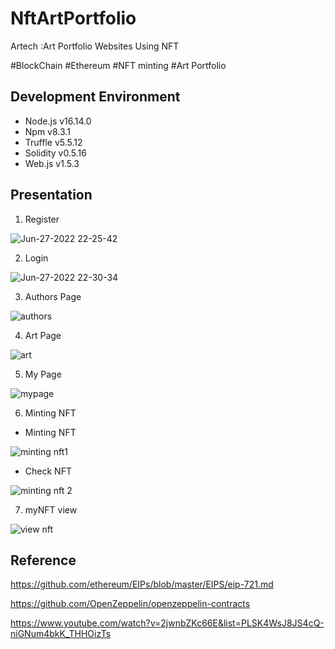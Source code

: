 # NftArtPortfolio
Artech :Art Portfolio Websites Using NFT

#BlockChain
#Ethereum
#NFT minting
#Art Portfolio

## Development Environment
* Node.js v16.14.0
* Npm v8.3.1
* Truffle v5.5.12
* Solidity v0.5.16
* Web.js v1.5.3


## Presentation

1. Register

![Jun-27-2022 22-25-42](https://user-images.githubusercontent.com/64346003/175952778-5a153d32-0a70-4b36-99cd-8d08f770ac32.gif)


2. Login

![Jun-27-2022 22-30-34](https://user-images.githubusercontent.com/64346003/175953708-176ae3bf-4382-4090-aee5-15b3b0961899.gif)


3. Authors Page

![authors](https://user-images.githubusercontent.com/64346003/175954736-c8dcf5d8-4c5a-4f8f-8e15-5646c7e00443.gif)


4. Art Page

![art](https://user-images.githubusercontent.com/64346003/175957887-480b690a-5b85-4a31-8da8-ead791640323.gif)


5. My Page

![mypage](https://user-images.githubusercontent.com/64346003/175960965-660b184b-0d32-4903-9730-bf42a4431664.gif)


6. Minting NFT
- Minting NFT

![minting nft1](https://user-images.githubusercontent.com/64346003/175961946-6a4f3398-7734-40b8-af3e-7e9c17adb1b6.gif)

- Check NFT

![minting nft 2](https://user-images.githubusercontent.com/64346003/175961966-8b755e73-8b94-4c33-8c5b-baff4ecffec5.gif)


7. myNFT view

![view nft](https://user-images.githubusercontent.com/64346003/175963175-795f7257-55f8-457f-9bf6-4f8f6c2440b6.gif)


## Reference
https://github.com/ethereum/EIPs/blob/master/EIPS/eip-721.md

https://github.com/OpenZeppelin/openzeppelin-contracts

https://www.youtube.com/watch?v=2jwnbZKc66E&list=PLSK4WsJ8JS4cQ-niGNum4bkK_THHOizTs
